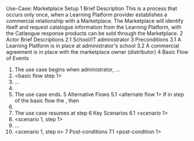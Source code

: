 Use-Case: Marketplace Setup
1	Brief Description
This is a process that occurs only once, when a Learning Platform provider establishes a commercial relationship with a Marketplace. The Marketplace will identify itself and request catalogue information from the Learning Platform, with the Catlaogue response products can be sold through the Marketplace.
2	Actor Brief Descriptions
2.1	School/IT administrator
3	Preconditions
3.1 A Learning Platform is in place at administrator's school
3.2 A commercial agreement is in place with the marketplace owner (distributor)
4	Basic Flow of Events
1.	The use case begins when administrator, <does something>…
2.	<basic flow step 1>
3.	… 
4.	<basic flow step n>
5.	The use case ends.
5	Alternative Flows
5.1	<alternate flow 1>
If in step <x> of the basic flow the <actor or system does something>, then 
1.	<describe flow>  
2.	The use case resumes at step <y>
6	Key Scenarios
6.1	<scenario 1>
1.	<scenario 1, step 1>
2.	…
3.	<scenario 1, step n>
7	Post-conditions
7.1	<post-condition 1>
